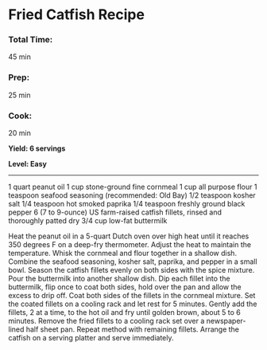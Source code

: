 # Fried Catfish Recipe

### Total Time:
45 min

### Prep:
25 min

### Cook:
20 min

**Yield: 6 servings**

**Level: Easy**

---

1 quart peanut oil
1 cup stone-ground fine cornmeal
1 cup all purpose flour
1 teaspoon seafood seasoning (recommended: Old Bay)
1/2 teaspoon kosher salt
1/4 teaspoon hot smoked paprika
1/4 teaspoon freshly ground black pepper
6 (7 to 9-ounce) US farm-raised catfish fillets, rinsed and thoroughly patted dry
3/4 cup low-fat buttermilk

Heat the peanut oil in a 5-quart Dutch oven over high heat until it reaches 350 degrees F on a deep-fry thermometer. Adjust the heat to maintain the temperature.
Whisk the cornmeal and flour together in a shallow dish. Combine the seafood seasoning, kosher salt, paprika, and pepper in a small bowl. Season the catfish fillets evenly on both sides with the spice mixture. Pour the buttermilk into another shallow dish. Dip each fillet into the buttermilk, flip once to coat both sides, hold over the pan and allow the excess to drip off. Coat both sides of the fillets in the cornmeal mixture. Set the coated fillets on a cooling rack and let rest for 5 minutes.
Gently add the fillets, 2 at a time, to the hot oil and fry until golden brown, about 5 to 6 minutes. Remove the fried fillets to a cooling rack set over a newspaper-lined half sheet pan. Repeat method with remaining fillets. Arrange the catfish on a serving platter and serve immediately.

